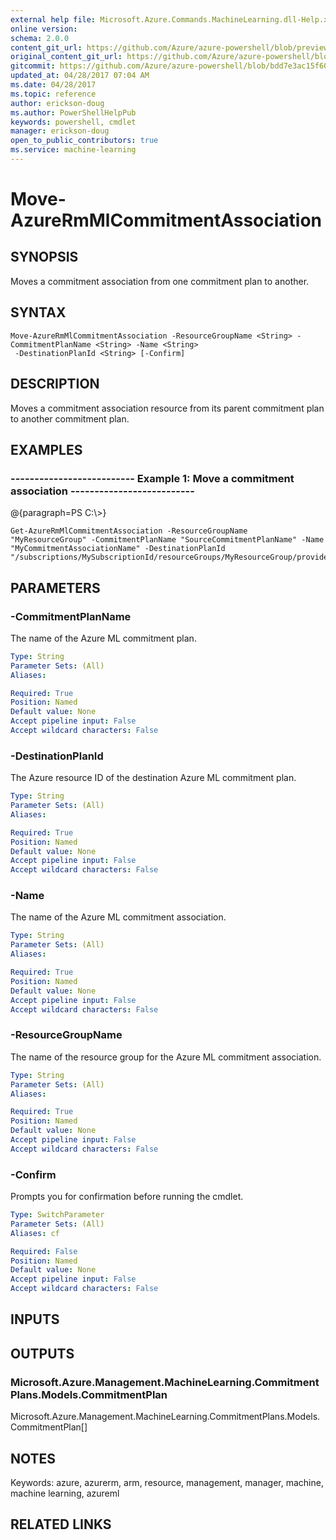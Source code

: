 ```yaml
---
external help file: Microsoft.Azure.Commands.MachineLearning.dll-Help.xml
online version:
schema: 2.0.0
content_git_url: https://github.com/Azure/azure-powershell/blob/preview/src/ResourceManager/MachineLearning/Commands.MachineLearning/help/Move-AzureRmMlCommitmentAssociation.md
original_content_git_url: https://github.com/Azure/azure-powershell/blob/preview/src/ResourceManager/MachineLearning/Commands.MachineLearning/help/Move-AzureRmMlCommitmentAssociation.md
gitcommit: https://github.com/Azure/azure-powershell/blob/bdd7e3ac15f60206476c802f0aaeae9dfbf4d8bd
updated_at: 04/28/2017 07:04 AM
ms.date: 04/28/2017
ms.topic: reference
author: erickson-doug
ms.author: PowerShellHelpPub
keywords: powershell, cmdlet
manager: erickson-doug
open_to_public_contributors: true
ms.service: machine-learning
---
```


# Move-AzureRmMlCommitmentAssociation

## SYNOPSIS
Moves a commitment association from one commitment plan to another.

## SYNTAX

```
Move-AzureRmMlCommitmentAssociation -ResourceGroupName <String> -CommitmentPlanName <String> -Name <String>
 -DestinationPlanId <String> [-Confirm]
```

## DESCRIPTION
Moves a commitment association resource from its parent commitment plan to another commitment plan.

## EXAMPLES

### --------------------------  Example 1: Move a commitment association  --------------------------
@{paragraph=PS C:\\\>}

```
Get-AzureRmMlCommitmentAssociation -ResourceGroupName "MyResourceGroup" -CommitmentPlanName "SourceCommitmentPlanName" -Name "MyCommitmentAssociationName" -DestinationPlanId "/subscriptions/MySubscriptionId/resourceGroups/MyResourceGroup/providers/Microsoft.MachineLearning/commitmentPlans/DestinationCommitmentPlanName"
```

## PARAMETERS

### -CommitmentPlanName
The name of the Azure ML commitment plan.

```yaml
Type: String
Parameter Sets: (All)
Aliases: 

Required: True
Position: Named
Default value: None
Accept pipeline input: False
Accept wildcard characters: False
```

### -DestinationPlanId
The Azure resource ID of the destination Azure ML commitment plan.

```yaml
Type: String
Parameter Sets: (All)
Aliases: 

Required: True
Position: Named
Default value: None
Accept pipeline input: False
Accept wildcard characters: False
```

### -Name
The name of the Azure ML commitment association.

```yaml
Type: String
Parameter Sets: (All)
Aliases: 

Required: True
Position: Named
Default value: None
Accept pipeline input: False
Accept wildcard characters: False
```

### -ResourceGroupName
The name of the resource group for the Azure ML commitment association.

```yaml
Type: String
Parameter Sets: (All)
Aliases: 

Required: True
Position: Named
Default value: None
Accept pipeline input: False
Accept wildcard characters: False
```

### -Confirm
Prompts you for confirmation before running the cmdlet.

```yaml
Type: SwitchParameter
Parameter Sets: (All)
Aliases: cf

Required: False
Position: Named
Default value: None
Accept pipeline input: False
Accept wildcard characters: False
```

## INPUTS

## OUTPUTS

### Microsoft.Azure.Management.MachineLearning.CommitmentPlans.Models.CommitmentPlan
Microsoft.Azure.Management.MachineLearning.CommitmentPlans.Models.CommitmentPlan[]

## NOTES
Keywords: azure, azurerm, arm, resource, management, manager, machine, machine learning, azureml

## RELATED LINKS

